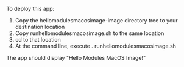 To deploy this app:
1. Copy the hellomodulesmacosimage-image directory tree to your destination location
2. Copy runhellomodulesmacosimage.sh to the same location
3. cd to that location
4. At the command line, execute . runhellomodulesmacosimage.sh

The app should display "Hello Modules MacOS Image!"
